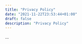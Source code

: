 ```yaml
---
title: "Privacy Policy"
date: "2021-11-22T23:53:44+01:00"
draft: false
description: "Privacy Policy"
---
```


...
